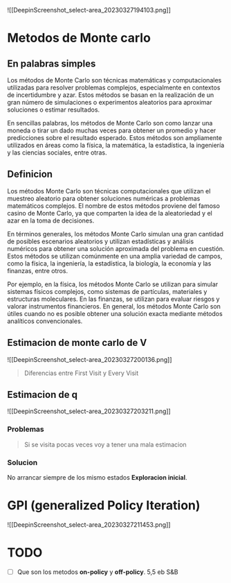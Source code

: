 ![[DeepinScreenshot_select-area_20230327194103.png]]

# Metodos de Monte carlo

## En palabras simples
Los métodos de Monte Carlo son técnicas matemáticas y computacionales utilizadas para resolver problemas complejos, especialmente en contextos de incertidumbre y azar. Estos métodos se basan en la realización de un gran número de simulaciones o experimentos aleatorios para aproximar soluciones o estimar resultados.

En sencillas palabras, los métodos de Monte Carlo son como lanzar una moneda o tirar un dado muchas veces para obtener un promedio y hacer predicciones sobre el resultado esperado. Estos métodos son ampliamente utilizados en áreas como la física, la matemática, la estadística, la ingeniería y las ciencias sociales, entre otras.

## Definicion
Los métodos Monte Carlo son técnicas computacionales que utilizan el muestreo aleatorio para obtener soluciones numéricas a problemas matemáticos complejos. El nombre de estos métodos proviene del famoso casino de Monte Carlo, ya que comparten la idea de la aleatoriedad y el azar en la toma de decisiones.

En términos generales, los métodos Monte Carlo simulan una gran cantidad de posibles escenarios aleatorios y utilizan estadísticas y análisis numéricos para obtener una solución aproximada del problema en cuestión. Estos métodos se utilizan comúnmente en una amplia variedad de campos, como la física, la ingeniería, la estadística, la biología, la economía y las finanzas, entre otros.

Por ejemplo, en la física, los métodos Monte Carlo se utilizan para simular sistemas físicos complejos, como sistemas de partículas, materiales y estructuras moleculares. En las finanzas, se utilizan para evaluar riesgos y valorar instrumentos financieros. En general, los métodos Monte Carlo son útiles cuando no es posible obtener una solución exacta mediante métodos analíticos convencionales.

## Estimacion de monte carlo de V

![[DeepinScreenshot_select-area_20230327200136.png]]

> Diferencias entre First Visit y Every Visit

## Estimacion de q

![[DeepinScreenshot_select-area_20230327203211.png]]

### Problemas

> Si se visita pocas veces voy a tener una mala estimacion

### Solucion

No arrancar siempre de los mismo estados **Exploracion inicial**.


# GPI (generalized Policy Iteration)
![[DeepinScreenshot_select-area_20230327211453.png]]

# TODO
- [ ] Que son los metodos **on-policy** y **off-policy**. 5,5 eb S&B

